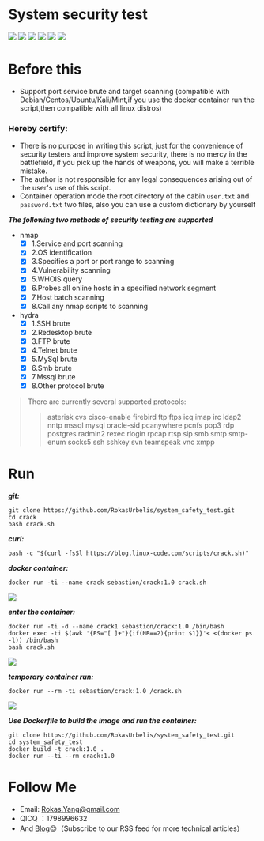 # System security test
[![](https://img.shields.io/badge/nmap-7.7-blue.svg)](https://nmap.org)
[![](https://img.shields.io/badge/hydra-8.6-red.svg)](https://www.thc.org)
[![](https://img.shields.io/badge/Bash-Language-black.svg)](https://www.debian.org)
[![](https://img.shields.io/badge/docker-18.09-brightgreen.svg)](https://hub.docker.com)
[![](https://img.shields.io/badge/debian-support-orange.svg)](https://www.debian.org)
[![](https://img.shields.io/github/stars/Acoustroal/System-security-testing.svg?label=Stars&style=social)](https://github.com/Acoustroal/System-security-testing)
# Before this
- Support port service brute and target scanning (compatible with Debian/Centos/Ubuntu/Kali/Mint,if you use the docker container run the script,then compatible with all linux distros)

### Hereby certify:
- There is no purpose in writing this script, just for the convenience of security testers and improve system security, there is no mercy in the battlefield, if you pick up the hands of weapons, you will make a terrible mistake.
- The author is not responsible for any legal consequences arising out of the user's use of this script.
- Container operation mode the root directory of the cabin `user.txt` and `password.txt` two files, also you can use a custom dictionary by yourself

***The following two methods of security testing are supported***
* nmap
  - [x] 1.Service and port scanning
  - [x] 2.OS identification
  - [x] 3.Specifies a port or port range to scanning
  - [x] 4.Vulnerability scanning
  - [x] 5.WHOIS query
  - [x] 6.Probes all online hosts in a specified network segment
  - [x] 7.Host batch scanning
  - [x] 8.Call any nmap scripts to scanning

* hydra
  - [x]  1.SSH brute
  - [x]  2.Redesktop brute
  - [x]  3.FTP brute
  - [x]  4.Telnet brute
  - [x]  5.MySql brute
  - [x]  6.Smb brute
  - [x]  7.Mssql brute
  - [x]  8.Other protocol brute
  
>There are currently several supported protocols:
>>asterisk cvs cisco-enable firebird ftp ftps icq imap irc ldap2 nntp mssql
    mysql oracle-sid pcanywhere pcnfs pop3 rdp postgres radmin2  rexec rlogin rpcap rtsp 
    sip smb smtp smtp-enum socks5 ssh sshkey svn teamspeak vnc xmpp

# Run

***git:***
```shell
git clone https://github.com/RokasUrbelis/system_safety_test.git 
cd crack
bash crack.sh
```
***curl:***
```shell
bash -c "$(curl -fsSl https://blog.linux-code.com/scripts/crack.sh)"
```
***docker container:***
```shell
docker run -ti --name crack sebastion/crack:1.0 crack.sh
```
![](https://blog.linux-code.com/wp-content/uploads/2018/12/crack-show2.png)

***enter the container:***
```shell
docker run -ti -d --name crack1 sebastion/crack:1.0 /bin/bash
docker exec -ti $(awk '{FS="[ ]+"}{if(NR==2){print $1}}'< <(docker ps -l)) /bin/bash
bash crack.sh
```
![](https://blog.linux-code.com/wp-content/uploads/2018/12/docker-show.png)

***temporary container run:***
```shell
docker run --rm -ti sebastion/crack:1.0 /crack.sh
```
![](https://blog.linux-code.com/wp-content/uploads/2018/12/github-show2.png)

***Use Dockerfile to build the image and run the container:***
```shell
git clone https://github.com/RokasUrbelis/system_safety_test.git
cd system_safety_test
docker build -t crack:1.0 .
docker run --ti --rm crack:1.0
```
# Follow Me
* Email: Rokas.Yang@gmail.com
* QICQ ：1798996632
* And [Blog](https://blog.linux-code.com "blog.linux-code.com"):blush:（Subscribe to our RSS feed for more technical articles）
